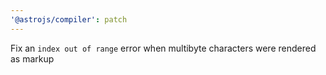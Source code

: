 ```yaml
---
'@astrojs/compiler': patch
---
```


Fix an `index out of range` error when multibyte characters were rendered as markup
